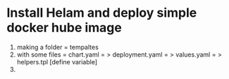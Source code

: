 # Install Helam and deploy simple docker hube image 
1. making a folder = tempaltes
2. with some files = chart.yaml = > deployment.yaml = > values.yaml = > helpers.tpl [define variable]
3. 
   
